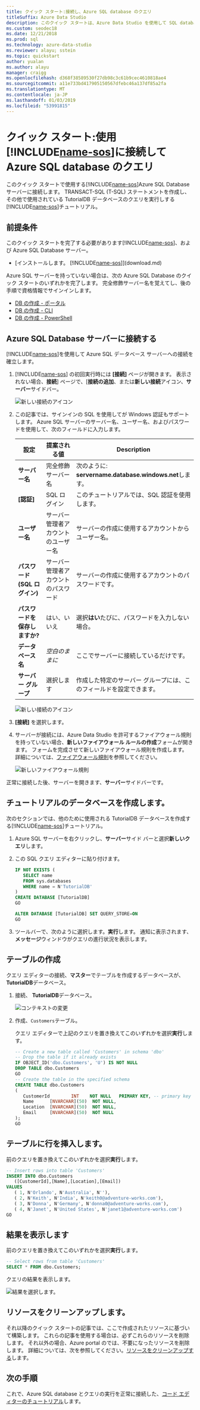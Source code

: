 ```yaml
---
title: クイック スタート:接続し、Azure SQL database のクエリ
titleSuffix: Azure Data Studio
description: このクイック スタートは、Azure Data Studio を使用して SQL database に接続し、クエリを実行する方法を示しています。
ms.custom: seodec18
ms.date: 12/21/2018
ms.prod: sql
ms.technology: azure-data-studio
ms.reviewer: alayu; sstein
ms.topic: quickstart
author: yualan
ms.author: alayu
manager: craigg
ms.openlocfilehash: d368f38589530f27db98c3c61b9cec4610818ae4
ms.sourcegitcommit: a11e733bd417905150567dfebc46a137df85a2fa
ms.translationtype: MT
ms.contentlocale: ja-JP
ms.lasthandoff: 01/03/2019
ms.locfileid: "53991815"
---
```

# <a name="quickstart-use-includename-sosincludesname-sos-shortmd-to-connect-and-query-azure-sql-database"></a>クイック スタート:使用[!INCLUDE[name-sos](../includes/name-sos-short.md)]に接続して Azure SQL database のクエリ

このクイック スタートで使用する[!INCLUDE[name-sos](../includes/name-sos-short.md)]Azure SQL Database サーバーに接続します。 TRANSACT-SQL (T-SQL) ステートメントを作成し、その他で使用されている TutorialDB データベースのクエリを実行しする[!INCLUDE[name-sos](../includes/name-sos-short.md)]チュートリアル。

## <a name="prerequisites"></a>前提条件

このクイック スタートを完了する必要があります[!INCLUDE[name-sos](../includes/name-sos-short.md)]、および Azure SQL Database サーバー。

- [インストールします。 [!INCLUDE[name-sos](../includes/name-sos-short.md)]](download.md)

Azure SQL サーバーを持っていない場合は、次の Azure SQL Database のクイック スタートのいずれかを完了します。 完全修飾サーバー名を覚えてし、後の手順で資格情報でサインインします。

- [DB の作成 - ポータル](https://docs.microsoft.com/azure/sql-database/sql-database-get-started-portal)
- [DB の作成 - CLI](https://docs.microsoft.com/azure/sql-database/sql-database-get-started-cli)
- [DB の作成 - PowerShell](https://docs.microsoft.com/azure/sql-database/sql-database-get-started-powershell)


## <a name="connect-to-your-azure-sql-database-server"></a>Azure SQL Database サーバーに接続する

[!INCLUDE[name-sos](../includes/name-sos-short.md)]を使用して Azure SQL データベース サーバーへの接続を確立します。

1. [!INCLUDE[name-sos](../includes/name-sos-short.md)] の初回実行時には **[接続]** ページが開きます。 表示されない場合、**接続**] ページで、[**接続の追加**、または**新しい接続**アイコン、**サーバー**サイドバー。
   
   ![新しい接続のアイコン](media/quickstart-sql-database/new-connection-icon.png)

2. この記事では、サインインの SQL を使用してが Windows 認証もサポートします。 Azure SQL サーバーのサーバー名、ユーザー名、およびパスワードを使用して、次のフィールドに入力します。

   | 設定       | 提案される値 | Description |
   | ------------ | ------------------ | ------------------------------------------------- | 
   | **サーバー名** | 完全修飾サーバー名 | 次のように: **servername.database.windows.net**します。 |
   | **[認証]** | SQL ログイン| このチュートリアルでは、SQL 認証を使用します。 |
   | **ユーザー名** | サーバー管理者アカウントのユーザー名 | サーバーの作成に使用するアカウントからユーザー名。 |
   | **パスワード (SQL ログイン)** | サーバー管理者アカウントのパスワード | サーバーの作成に使用するアカウントのパスワードです。 |
   | **パスワードを保存しますか?** | はい、いいえ | 選択**はい**たびに、パスワードを入力しない場合。 |
   | **データベース名** | *空白のままに* | ここでサーバーに接続しているだけです。 |
   | **サーバー グループ** | 選択します <Default> | 作成した特定のサーバー グループには、このフィールドを設定できます。 | 

   ![新しい接続のアイコン](media/quickstart-sql-database/new-connection-screen.png)  

3. **[接続]** を選択します。

4. サーバーが接続には、Azure Data Studio を許可するファイアウォール規則を持っていない場合、**新しいファイアウォール ルールの作成**フォームが開きます。 フォームを完成させて新しいファイアウォール規則を作成します。 詳細については、[ファイアウォール規則](https://docs.microsoft.com/azure/sql-database/sql-database-firewall-configure)を参照してください。

   ![新しいファイアウォール規則](media/quickstart-sql-database/firewall.png)  

正常に接続した後、サーバーを開きます、**サーバー**サイドバーです。

## <a name="create-the-tutorial-database"></a>チュートリアルのデータベースを作成します。

次のセクションでは、他のために使用される TutorialDB データベースを作成する[!INCLUDE[name-sos](../includes/name-sos-short.md)]チュートリアル。

1. Azure SQL サーバーを右クリックし、**サーバー**サイド バーと選択**新しいクエリ**します。

1. この SQL クエリ エディターに貼り付けます。

   ```sql
   IF NOT EXISTS (
      SELECT name
      FROM sys.databases
      WHERE name = N'TutorialDB'
   )
   CREATE DATABASE [TutorialDB]
   GO

   ALTER DATABASE [TutorialDB] SET QUERY_STORE=ON
   GO
   ```

1. ツールバーで、次のように選択します。**実行**します。 通知に表示されます、**メッセージ**ウィンドウがクエリの進行状況を表示します。

## <a name="create-a-table"></a>テーブルの作成

クエリ エディターの接続、**マスター**でテーブルを作成するデータベースが、 **TutorialDB**データベース。 

1. 接続、 **TutorialDB**データベース。

   ![コンテキストの変更](media/quickstart-sql-database/change-context2.png)



1. 作成、`Customers`テーブル。 

   クエリ エディターで上記のクエリを置き換えてこのいずれかを選択**実行**します。

   ```sql
   -- Create a new table called 'Customers' in schema 'dbo'
   -- Drop the table if it already exists
   IF OBJECT_ID('dbo.Customers', 'U') IS NOT NULL
   DROP TABLE dbo.Customers
   GO
   -- Create the table in the specified schema
   CREATE TABLE dbo.Customers
   (
      CustomerId        INT    NOT NULL   PRIMARY KEY, -- primary key column
      Name      [NVARCHAR](50)  NOT NULL,
      Location  [NVARCHAR](50)  NOT NULL,
      Email     [NVARCHAR](50)  NOT NULL
   );
   GO
   ```


## <a name="insert-rows-into-the-table"></a>テーブルに行を挿入します。

前のクエリを置き換えてこのいずれかを選択**実行**します。

   ```sql
   -- Insert rows into table 'Customers'
   INSERT INTO dbo.Customers
      ([CustomerId],[Name],[Location],[Email])
   VALUES
      ( 1, N'Orlando', N'Australia', N''),
      ( 2, N'Keith', N'India', N'keith0@adventure-works.com'),
      ( 3, N'Donna', N'Germany', N'donna0@adventure-works.com'),
      ( 4, N'Janet', N'United States', N'janet1@adventure-works.com')
   GO
   ```

## <a name="view-the-result"></a>結果を表示します

前のクエリを置き換えてこのいずれかを選択**実行**します。

   ```sql
   -- Select rows from table 'Customers'
   SELECT * FROM dbo.Customers;
   ```

クエリの結果を表示します。

   ![結果を選択します。](media/quickstart-sql-database/select-results2.png)


## <a name="clean-up-resources"></a>リソースをクリーンアップします。

それ以降のクイック スタートの記事では、ここで作成されたリソースに基づいて構築します。 これらの記事を使用する場合は、必ずこれらのリソースを削除します。 それ以外の場合、Azure portal のでは、不要になったリソースを削除します。 詳細については、次を参照してください。[リソースをクリーンアップする](https://docs.microsoft.com/azure/sql-database/sql-database-get-started-portal#clean-up-resources)します。

## <a name="next-steps"></a>次の手順

これで、Azure SQL database とクエリの実行を正常に接続した、[コード エディターのチュートリアル](tutorial-sql-editor.md)します。
